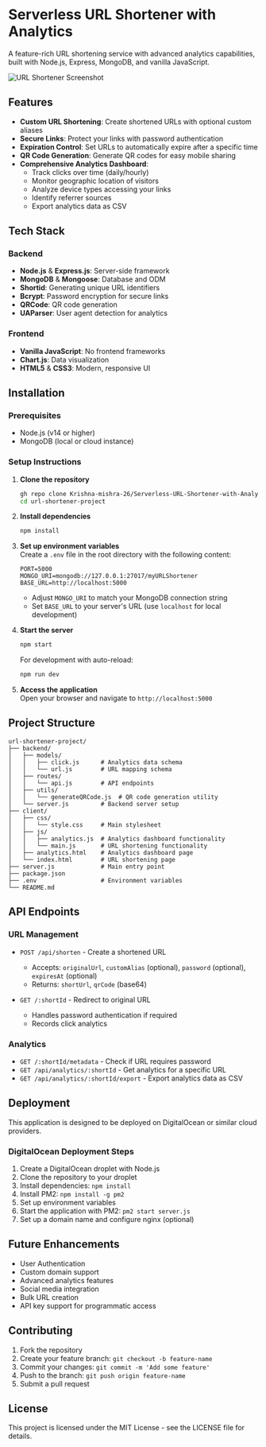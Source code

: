 # Serverless URL Shortener with Analytics


A feature-rich URL shortening service with advanced analytics capabilities, built with Node.js, Express, MongoDB, and vanilla JavaScript.

![URL Shortener Screenshot](https://via.placeholder.com/800x450.png?text=URL+Shortener+Screenshot)

## Features

- **Custom URL Shortening**: Create shortened URLs with optional custom aliases
- **Secure Links**: Protect your links with password authentication
- **Expiration Control**: Set URLs to automatically expire after a specific time
- **QR Code Generation**: Generate QR codes for easy mobile sharing
- **Comprehensive Analytics Dashboard**:
  - Track clicks over time (daily/hourly)
  - Monitor geographic location of visitors
  - Analyze device types accessing your links
  - Identify referrer sources
  - Export analytics data as CSV

## Tech Stack

### Backend
- **Node.js** & **Express.js**: Server-side framework
- **MongoDB** & **Mongoose**: Database and ODM
- **Shortid**: Generating unique URL identifiers
- **Bcrypt**: Password encryption for secure links
- **QRCode**: QR code generation
- **UAParser**: User agent detection for analytics

### Frontend
- **Vanilla JavaScript**: No frontend frameworks
- **Chart.js**: Data visualization
- **HTML5** & **CSS3**: Modern, responsive UI

## Installation

### Prerequisites
- Node.js (v14 or higher)
- MongoDB (local or cloud instance)

### Setup Instructions

1. **Clone the repository**
   ```bash
   gh repo clone Krishna-mishra-26/Serverless-URL-Shortener-with-Analytics
   cd url-shortener-project
   ```

2. **Install dependencies**
   ```bash
   npm install
   ```

3. **Set up environment variables**  
   Create a `.env` file in the root directory with the following content:
   ```
   PORT=5000
   MONGO_URI=mongodb://127.0.0.1:27017/myURLShortener
   BASE_URL=http://localhost:5000
   ```
   - Adjust `MONGO_URI` to match your MongoDB connection string
   - Set `BASE_URL` to your server's URL (use `localhost` for local development)

4. **Start the server**
   ```bash
   npm start
   ```
   For development with auto-reload:
   ```bash
   npm run dev
   ```

5. **Access the application**  
   Open your browser and navigate to `http://localhost:5000`

## Project Structure

```
url-shortener-project/
├── backend/
│   ├── models/
│   │   ├── click.js      # Analytics data schema
│   │   └── url.js        # URL mapping schema
│   ├── routes/
│   │   └── api.js        # API endpoints
│   ├── utils/
│   │   └── generateQRCode.js  # QR code generation utility
│   └── server.js         # Backend server setup
├── client/
│   ├── css/
│   │   └── style.css     # Main stylesheet
│   ├── js/
│   │   ├── analytics.js  # Analytics dashboard functionality
│   │   └── main.js       # URL shortening functionality
│   ├── analytics.html    # Analytics dashboard page
│   └── index.html        # URL shortening page
├── server.js             # Main entry point
├── package.json
├── .env                  # Environment variables
└── README.md
```

## API Endpoints

### URL Management
- `POST /api/shorten` - Create a shortened URL
  - Accepts: `originalUrl`, `customAlias` (optional), `password` (optional), `expiresAt` (optional)
  - Returns: `shortUrl`, `qrCode` (base64)

- `GET /:shortId` - Redirect to original URL
  - Handles password authentication if required
  - Records click analytics

### Analytics
- `GET /:shortId/metadata` - Check if URL requires password
- `GET /api/analytics/:shortId` - Get analytics for a specific URL
- `GET /api/analytics/:shortId/export` - Export analytics data as CSV

## Deployment

This application is designed to be deployed on DigitalOcean or similar cloud providers.

### DigitalOcean Deployment Steps

1. Create a DigitalOcean droplet with Node.js
2. Clone the repository to your droplet
3. Install dependencies: `npm install`
4. Install PM2: `npm install -g pm2`
5. Set up environment variables
6. Start the application with PM2: `pm2 start server.js`
7. Set up a domain name and configure nginx (optional)

## Future Enhancements

- User Authentication
- Custom domain support
- Advanced analytics features
- Social media integration
- Bulk URL creation
- API key support for programmatic access

## Contributing

1. Fork the repository
2. Create your feature branch: `git checkout -b feature-name`
3. Commit your changes: `git commit -m 'Add some feature'`
4. Push to the branch: `git push origin feature-name`
5. Submit a pull request

## License

This project is licensed under the MIT License - see the LICENSE file for details.
